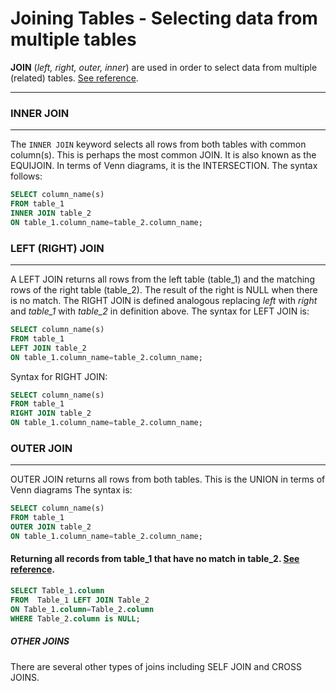 # Joining Tables - Selecting data from multiple tables


__JOIN__ (_left, right, outer, inner_) are used in order to select data from multiple (related) tables.  [See reference](https://dev.mysql.com/doc/refman/5.7/en/join.html).

---

### INNER JOIN
---

The `INNER JOIN` keyword selects all rows from both tables with common column(s).  This is perhaps the most common JOIN.  It is also known as the EQUIJOIN.  In terms of Venn diagrams, it is the INTERSECTION.  The syntax follows:

```SQL
SELECT column_name(s)
FROM table_1
INNER JOIN table_2
ON table_1.column_name=table_2.column_name;
```


### LEFT (RIGHT) JOIN
---

A LEFT JOIN returns all rows from the left table (table_1) and the matching rows of the right table (table_2). The result of the right is NULL when there is no match. The RIGHT JOIN is defined analogous replacing _left_ with _right_ and _table_1_ with _table_2_ in definition above.   The syntax for LEFT JOIN is:

```SQL
SELECT column_name(s)
FROM table_1
LEFT JOIN table_2
ON table_1.column_name=table_2.column_name;
```

Syntax for RIGHT JOIN:
```SQL
SELECT column_name(s)
FROM table_1
RIGHT JOIN table_2
ON table_1.column_name=table_2.column_name;
```

### OUTER JOIN
---

OUTER JOIN returns all rows from both tables.  This is the UNION in terms of Venn diagrams  The syntax is:

```SQL
SELECT column_name(s)
FROM table_1
OUTER JOIN table_2
ON table_1.column_name=table_2.column_name;
```

#### Returning all records from table_1 that have no match in table_2.   [See reference](https://dev.mysql.com/doc/refman/5.7/en/join.html).

```SQL
SELECT Table_1.column 
FROM  Table_1 LEFT JOIN Table_2 
ON Table_1.column=Table_2.column
WHERE Table_2.column is NULL;
```


##### OTHER JOINS

There are several other types of joins including SELF JOIN and CROSS JOINS.  

